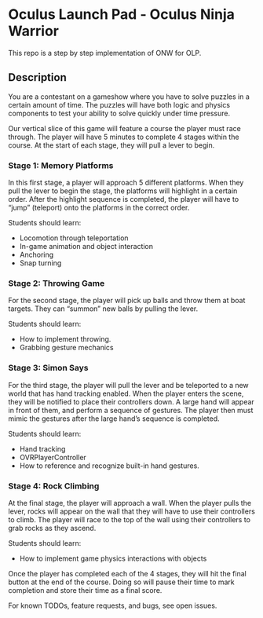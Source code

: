 # Oculus Launch Pad - Oculus Ninja Warrior
This repo is a step by step implementation of ONW for OLP.

## Description

You are a contestant on a gameshow where you have to solve puzzles in a certain amount of time. The puzzles will have both logic and physics components to test your ability to solve quickly under time pressure.

Our vertical slice of this game will feature a course the player must race through. The player will have 5 minutes to complete 4 stages within the course. At the start of each stage, they will pull a lever to begin.

### Stage 1: Memory Platforms
In this first stage, a player will approach 5 different platforms. When they pull the lever to begin the stage, the platforms will highlight in a certain order. After the highlight sequence is completed, the player will have to “jump” (teleport) onto the platforms in the correct order.

Students should learn:
* Locomotion through teleportation
* In-game animation and object interaction
* Anchoring
* Snap turning

### Stage 2: Throwing Game
For the second stage, the player will pick up balls and throw them at boat targets. They can “summon” new balls by pulling the lever.

Students should learn:
* How to implement throwing.
* Grabbing gesture mechanics

### Stage 3: Simon Says
For the third stage, the player will pull the lever and be teleported to a new world that has hand tracking enabled. When the player enters the scene, they will be notified to place their controllers down. A large hand will appear in front of them, and perform a sequence of gestures. The player then must mimic the gestures after the large hand’s sequence is completed. 

Students should learn:
* Hand tracking
* OVRPlayerController
* How to reference and recognize built-in hand gestures.

### Stage 4: Rock Climbing
At the final stage, the player will approach a wall. When the player pulls the lever, rocks will appear on the wall that they will have to use their controllers to climb. The player will race to the top of the wall using their controllers to grab rocks as they ascend.

Students should learn:
* How to implement game physics interactions with objects

Once the player has completed each of the 4 stages, they will hit the final button at the end of the course. Doing so will pause their time to mark completion and store their time as a final score.

For known TODOs, feature requests, and bugs, see open issues.
